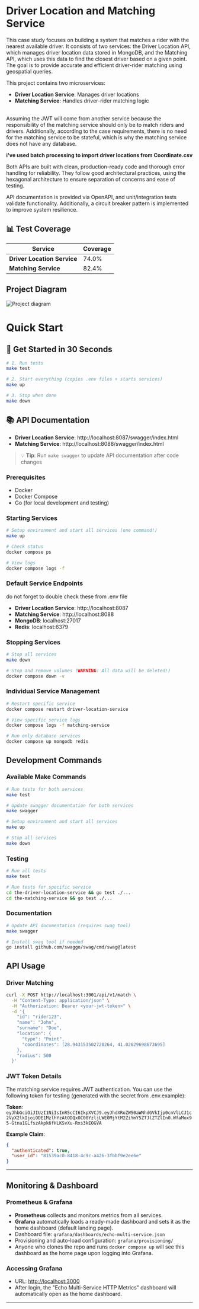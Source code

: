 # Driver Location and Matching Service

This case study focuses on building a system that matches a rider with the nearest available driver. It consists of two services: the Driver Location API, which manages driver location data stored in MongoDB, and the Matching API, which uses this data to find the closest driver based on a given point. The goal is to provide accurate and efficient driver-rider matching using geospatial queries.


This project contains two microservices:
- **Driver Location Service**: Manages driver locations
- **Matching Service**: Handles driver-rider matching logic

<br>
Assuming the JWT will come from another service because the responsibility of the matching service should only be to match riders and drivers. Additionally, according to the case requirements, there is no need for the matching service to be stateful, which is why the matching service does not have any database.

<br>

**i've used batch processing to import driver locations from Coordinate.csv**

Both APIs are built with clean, production-ready code and thorough error handling for reliability. They follow good architectural practices, using the hexagonal architecture to ensure separation of concerns and ease of testing.

API documentation is provided via OpenAPI, and unit/integration tests validate functionality. Additionally, a circuit breaker pattern is implemented to improve system resilience.

## 📊 Test Coverage

| Service | Coverage |
|---------|----------|
| **Driver Location Service** | 74.0%|
| **Matching Service** | 82.4%  |

## Project Diagram
![Project diagram](diagram.png)

# Quick Start

## 🚀 Get Started in 30 Seconds

```bash
# 1. Run tests
make test

# 2. Start everything (copies .env files + starts services)
make up

# 3. Stop when done
make down
```

## 📚 API Documentation

- **Driver Location Service**: http://localhost:8087/swagger/index.html
- **Matching Service**: http://localhost:8088/swagger/index.html

> 💡 **Tip**: Run `make swagger` to update API documentation after code changes


### Prerequisites
- Docker
- Docker Compose
- Go (for local development and testing)

### Starting Services

```bash
# Setup environment and start all services (one command!)
make up

# Check status
docker compose ps

# View logs
docker compose logs -f
```

### Default Service Endpoints
do not forget to double check these from .env file

- **Driver Location Service**: http://localhost:8087
- **Matching Service**: http://localhost:8088
- **MongoDB**: localhost:27017
- **Redis**: localhost:6379

### Stopping Services

```bash
# Stop all services
make down

# Stop and remove volumes (WARNING: All data will be deleted!)
docker compose down -v
```

### Individual Service Management

```bash
# Restart specific service
docker compose restart driver-location-service

# View specific service logs
docker compose logs -f matching-service

# Run only database services
docker compose up mongodb redis
```

## Development Commands

### Available Make Commands

```bash
# Run tests for both services
make test

# Update swagger documentation for both services  
make swagger

# Setup environment and start all services
make up

# Stop all services
make down
```

### Testing

```bash
# Run all tests
make test

# Run tests for specific service
cd the-driver-location-service && go test ./...
cd the-matching-service && go test ./...
```

### Documentation

```bash
# Update API documentation (requires swag tool)
make swagger

# Install swag tool if needed
go install github.com/swaggo/swag/cmd/swag@latest
```

##  API Usage

### Driver Matching

```bash
curl -X POST http://localhost:3001/api/v1/match \
  -H "Content-Type: application/json" \
  -H "Authorization: Bearer <your-jwt-token>" \
  -d '{
    "id": "rider123",
    "name": "John",
    "surname": "Doe",
    "location": {
      "type": "Point",
      "coordinates": [28.943153502720264, 41.02629698673695]
    },
    "radius": 500
  }'
```

### JWT Token Details

The matching service requires JWT authentication. You can use the following token for testing (generated with the secret from .env.example):

**Token**: `eyJhbGciOiJIUzI1NiIsInR5cCI6IkpXVCJ9.eyJhdXRoZW50aWNhdGVkIjp0cnVlLCJ1c2VyX2lkIjoiODE1MzlhYzAtODQxOC00YzljLWE0MjYtM2ZiYmY5ZTJlZTZlIn0.WfaMox95-Gtna1GLfszAkpk6fHLKSvXu-Rxs3kEOGVA`

**Example Claim**:
```json
{
  "authenticated": true,
  "user_id": "81539ac0-8418-4c9c-a426-3fbbf9e2ee6e"
}
```

---

## Monitoring & Dashboard

### Prometheus & Grafana

- **Prometheus** collects and monitors metrics from all services.
- **Grafana** automatically loads a ready-made dashboard and sets it as the home dashboard (default landing page).
- Dashboard file: `grafana/dashboards/echo-multi-service.json`
- Provisioning and auto-load configuration: `grafana/provisioning/`
- Anyone who clones the repo and runs `docker compose up` will see this dashboard as the home page upon logging into Grafana.

### Accessing Grafana
- URL: [http://localhost:3000](http://localhost:3000)
- After login, the "Echo Multi-Service HTTP Metrics" dashboard will automatically open as the home dashboard.

---
